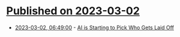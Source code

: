 # [Published on 2023-03-02](index.md)

* [2023-03-02, 06:49:00](https://soylentnews.org/article.pl?sid=23/03/01/125223&from=rss) - [AI is Starting to Pick Who Gets Laid Off](https://soylentnews.org/article.pl?sid=23/03/01/125223&from=rss)
